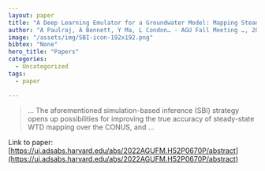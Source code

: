 ```yaml
---
layout: paper
title: "A Deep Learning Emulator for a Groundwater Model: Mapping Steady-State Water Table Depth"
author: "A Paulraj, A Bennett, Y Ma, L Condon… - AGU Fall Meeting …, 2022 - ui.adsabs.harvard.edu"
image: "/assets/img/SBI-icon-192x192.png"
bibtex: "None"
hero_title: "Papers"
categories:
  - Uncategorized
tags:
  - paper

---
```

>… The aforementioned simulation-based inference (SBI) strategy opens up possibilities for improving the true accuracy of steady-state WTD mapping over the CONUS, and …

Link to paper: [https://ui.adsabs.harvard.edu/abs/2022AGUFM.H52P0670P/abstract](https://ui.adsabs.harvard.edu/abs/2022AGUFM.H52P0670P/abstract)
